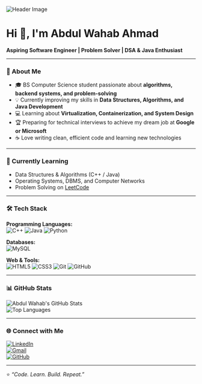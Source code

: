 ![Header Image](https://images.unsplash.com/photo-1518770660439-4636190af475?auto=format&fit=crop&w=1350&q=80)

# Hi 👋, I'm Abdul Wahab Ahmad  
**Aspiring Software Engineer | Problem Solver | DSA & Java Enthusiast**

---

### 🚀 About Me  
- 🎓 BS Computer Science student passionate about **algorithms, backend systems, and problem-solving**  
- 💡 Currently improving my skills in **Data Structures, Algorithms, and Java Development**  
- 💻 Learning about **Virtualization, Containerization, and System Design**  
- 🏆 Preparing for technical interviews to achieve my dream job at **Google or Microsoft**  
- ☕ Love writing clean, efficient code and learning new technologies  

---

### 🧠 Currently Learning  
- Data Structures & Algorithms (C++ / Java)  
- Operating Systems, DBMS, and Computer Networks  
- Problem Solving on [LeetCode](https://leetcode.com/)  

---

### 🛠️ Tech Stack  
**Programming Languages:**  
![C++](https://img.shields.io/badge/C++-00599C?style=for-the-badge&logo=cplusplus&logoColor=white)
![Java](https://img.shields.io/badge/Java-ED8B00?style=for-the-badge&logo=openjdk&logoColor=white)
![Python](https://img.shields.io/badge/Python-14354C?style=for-the-badge&logo=python&logoColor=white)

**Databases:**  
![MySQL](https://img.shields.io/badge/MySQL-005C84?style=for-the-badge&logo=mysql&logoColor=white)

**Web & Tools:**  
![HTML5](https://img.shields.io/badge/HTML5-E34F26?style=for-the-badge&logo=html5&logoColor=white)
![CSS3](https://img.shields.io/badge/CSS3-1572B6?style=for-the-badge&logo=css3&logoColor=white)
![Git](https://img.shields.io/badge/Git-F05032?style=for-the-badge&logo=git&logoColor=white)
![GitHub](https://img.shields.io/badge/GitHub-100000?style=for-the-badge&logo=github&logoColor=white)

---

### 📊 GitHub Stats  
![Abdul Wahab's GitHub Stats](https://github-readme-stats.vercel.app/api?username=Abdul-wahab113&show_icons=true&theme=radical)  
![Top Languages](https://github-readme-stats.vercel.app/api/top-langs/?username=Abdul-wahab113&layout=compact&theme=radical)

---

### 🌐 Connect with Me  
[![LinkedIn](https://img.shields.io/badge/LinkedIn-blue?style=for-the-badge&logo=linkedin)](https://linkedin.com/in/abdul-wahab-ahmad-821744271)  
[![Gmail](https://img.shields.io/badge/Gmail-red?style=for-the-badge&logo=gmail&logoColor=white)](mailto:wahabahmad800@gmail.com)  
[![GitHub](https://img.shields.io/badge/GitHub-black?style=for-the-badge&logo=github)](https://github.com/Abdul-wahab113)

---

⭐️ *“Code. Learn. Build. Repeat.”*
